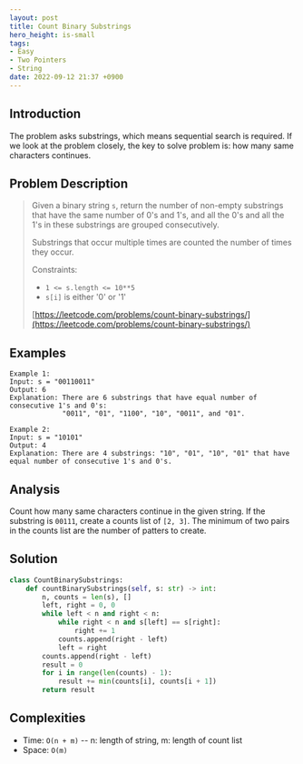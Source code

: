 ```yaml
---
layout: post
title: Count Binary Substrings
hero_height: is-small
tags:
- Easy
- Two Pointers
- String
date: 2022-09-12 21:37 +0900
---
```

## Introduction
The problem asks substrings, which means sequential search is required.
If we look at the problem closely, the key to solve problem is:
how many same characters continues.

## Problem Description
> Given a binary string `s`, return the number of non-empty substrings that
> have the same number of 0's and 1's, and all the 0's
> and all the 1's in these substrings are grouped consecutively.
>
> Substrings that occur multiple times are counted the number of times they occur.
>
> Constraints:
> - `1 <= s.length <= 10**5`
> - `s[i]` is either '0' or '1'
>
> [https://leetcode.com/problems/count-binary-substrings/](https://leetcode.com/problems/count-binary-substrings/)

## Examples
```
Example 1:
Input: s = "00110011"
Output: 6
Explanation: There are 6 substrings that have equal number of consecutive 1's and 0's:
             "0011", "01", "1100", "10", "0011", and "01".
```

```
Example 2:
Input: s = "10101"
Output: 4
Explanation: There are 4 substrings: "10", "01", "10", "01" that have equal number of consecutive 1's and 0's.
```

## Analysis
Count how many same characters continue in the given string.
If the substring is `00111`, create a counts list of `[2, 3]`.
The minimum of two pairs in the counts list are the number of patters to create.

## Solution
```python
class CountBinarySubstrings:
    def countBinarySubstrings(self, s: str) -> int:
        n, counts = len(s), []
        left, right = 0, 0
        while left < n and right < n:
            while right < n and s[left] == s[right]:
                right += 1
            counts.append(right - left)
            left = right
        counts.append(right - left)
        result = 0
        for i in range(len(counts) - 1):
            result += min(counts[i], counts[i + 1])
        return result
```

## Complexities
- Time: `O(n + m)` -- n: length of string, m: length of count list
- Space: `O(m)`
